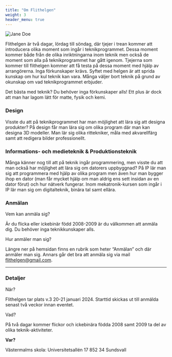 ```yaml
---
title: "Om Flithelgen"
weight: 3
header_menu: true
---
```


![Jane Doe](images/hew.jpg)


Flithelgen är två dagar, lördag till söndag, där tjejer i trean kommer att introducera olika moment som ingår i teknikprogrammet. Dessa moment kommer både från de olika inriktningarna inom teknik men också de moment som alla på teknikprogrammet har gått igenom. Tjejerna som kommer till flithelgen kommer att få testa på dessa moment med hjälp av arrangörerna. Inga förkunskaper krävs. Syftet med helgen är att sprida kunskap om hur kul teknik kan vara. Många väljer bort teknik på grund av okunskap om vad teknikprogrammet erbjuder. 

Det bästa med teknik? Du behöver inga förkunskaper alls! Ett plus är dock att man har lagom lätt för matte, fysik och kemi. 

### Design

Visste du att på teknikprogrammet har man möjlighet att lära sig att designa produkter? På design får man lära sig om olika program där man kan designa 3D modeller. Man lär sig olika rittekniker, måla med akvarellfärg samt att redigera bilder professionellt.

### Informations- och medieteknik & Produktionsteknik

Många känner nog till att på teknik ingår programmering, men visste du att man också har möjlighet att lära sig om datorers uppbyggnad? På IP lär man sig att programmera med hjälp av olika program men även hur man bygger ihop en dator (man får mycket hjälp om man aldrig ens sett insidan av en dator förut) och hur nätverk fungerar. Inom mekatronik-kursen som ingår i IP lär man sig om digitalteknik, binära tal samt ellära. 

### Anmälan
Vem kan anmäla sig?

Är du flicka eller ickebinär född 2008-2009 är du välkommen att anmäla dig. Du behöver inga teknikkunskaper alls.

Hur anmäler man sig?

Längre ner på hemsidan finns en rubrik som heter “Anmälan” och där anmäler man sig. Annars går det bra att anmäla sig via mail flithelgen@gmail.com. 

----

### Detaljer
När?

Flithelgen tar plats v.3 20-21 januari 2024. Starttid skickas ut till anmälda senast två veckor innan eventet.

Vad?

På två dagar kommer flickor och ickebinära födda 2008 samt 2009 ta del av olika teknik-aktiviteter.

<b>Var?</b>

Västermalms skola:
Universitetsallén 17
852 34 Sundsvall

